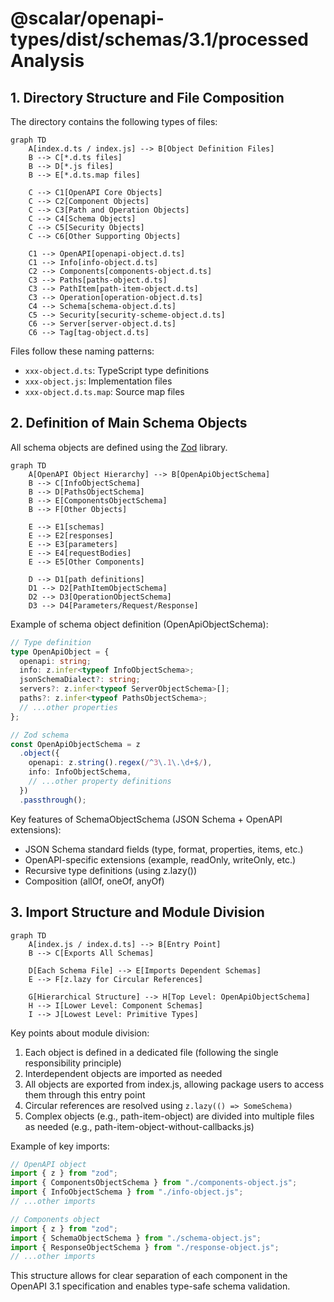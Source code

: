 # @scalar/openapi-types/dist/schemas/3.1/processed Analysis

## 1. Directory Structure and File Composition

The directory contains the following types of files:

```mermaid
graph TD
    A[index.d.ts / index.js] --> B[Object Definition Files]
    B --> C[*.d.ts files]
    B --> D[*.js files]
    B --> E[*.d.ts.map files]

    C --> C1[OpenAPI Core Objects]
    C --> C2[Component Objects]
    C --> C3[Path and Operation Objects]
    C --> C4[Schema Objects]
    C --> C5[Security Objects]
    C --> C6[Other Supporting Objects]

    C1 --> OpenAPI[openapi-object.d.ts]
    C1 --> Info[info-object.d.ts]
    C2 --> Components[components-object.d.ts]
    C3 --> Paths[paths-object.d.ts]
    C3 --> PathItem[path-item-object.d.ts]
    C3 --> Operation[operation-object.d.ts]
    C4 --> Schema[schema-object.d.ts]
    C5 --> Security[security-scheme-object.d.ts]
    C6 --> Server[server-object.d.ts]
    C6 --> Tag[tag-object.d.ts]
```

Files follow these naming patterns:

- `xxx-object.d.ts`: TypeScript type definitions
- `xxx-object.js`: Implementation files
- `xxx-object.d.ts.map`: Source map files

## 2. Definition of Main Schema Objects

All schema objects are defined using the [Zod](https://github.com/colinhacks/zod) library.

```mermaid
graph TD
    A[OpenAPI Object Hierarchy] --> B[OpenApiObjectSchema]
    B --> C[InfoObjectSchema]
    B --> D[PathsObjectSchema]
    B --> E[ComponentsObjectSchema]
    B --> F[Other Objects]

    E --> E1[schemas]
    E --> E2[responses]
    E --> E3[parameters]
    E --> E4[requestBodies]
    E --> E5[Other Components]

    D --> D1[path definitions]
    D1 --> D2[PathItemObjectSchema]
    D2 --> D3[OperationObjectSchema]
    D3 --> D4[Parameters/Request/Response]
```

Example of schema object definition (OpenApiObjectSchema):

```typescript
// Type definition
type OpenApiObject = {
  openapi: string;
  info: z.infer<typeof InfoObjectSchema>;
  jsonSchemaDialect?: string;
  servers?: z.infer<typeof ServerObjectSchema>[];
  paths?: z.infer<typeof PathsObjectSchema>;
  // ...other properties
};

// Zod schema
const OpenApiObjectSchema = z
  .object({
    openapi: z.string().regex(/^3\.1\.\d+$/),
    info: InfoObjectSchema,
    // ...other property definitions
  })
  .passthrough();
```

Key features of SchemaObjectSchema (JSON Schema + OpenAPI extensions):

- JSON Schema standard fields (type, format, properties, items, etc.)
- OpenAPI-specific extensions (example, readOnly, writeOnly, etc.)
- Recursive type definitions (using z.lazy())
- Composition (allOf, oneOf, anyOf)

## 3. Import Structure and Module Division

```mermaid
graph TD
    A[index.js / index.d.ts] --> B[Entry Point]
    B --> C[Exports All Schemas]

    D[Each Schema File] --> E[Imports Dependent Schemas]
    E --> F[z.lazy for Circular References]

    G[Hierarchical Structure] --> H[Top Level: OpenApiObjectSchema]
    H --> I[Lower Level: Component Schemas]
    I --> J[Lowest Level: Primitive Types]
```

Key points about module division:

1. Each object is defined in a dedicated file (following the single responsibility principle)
2. Interdependent objects are imported as needed
3. All objects are exported from index.js, allowing package users to access them through this entry point
4. Circular references are resolved using `z.lazy(() => SomeSchema)`
5. Complex objects (e.g., path-item-object) are divided into multiple files as needed (e.g., path-item-object-without-callbacks.js)

Example of key imports:

```typescript
// OpenAPI object
import { z } from "zod";
import { ComponentsObjectSchema } from "./components-object.js";
import { InfoObjectSchema } from "./info-object.js";
// ...other imports

// Components object
import { z } from "zod";
import { SchemaObjectSchema } from "./schema-object.js";
import { ResponseObjectSchema } from "./response-object.js";
// ...other imports
```

This structure allows for clear separation of each component in the OpenAPI 3.1 specification and enables type-safe schema validation.
